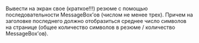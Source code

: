Вывести на экран свое (краткое!!!) резюме с помощью последовательности MessageBox’ов (числом не менее трех). Причем на заголовке
последнего должно отобразиться среднее число символов на странице
(общее количество символов в резюме / количество MessageBox’ов). 
